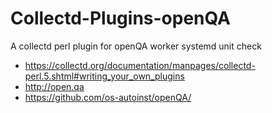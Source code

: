 # Collectd-Plugins-openQA

A collectd perl plugin for openQA worker systemd unit check

* https://collectd.org/documentation/manpages/collectd-perl.5.shtml#writing_your_own_plugins
* http://open.qa
* https://github.com/os-autoinst/openQA/
